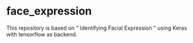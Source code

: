 # face_expression
This repository is based on " Identifying Facial Expression " using Keras with tensorflow as backend. 

